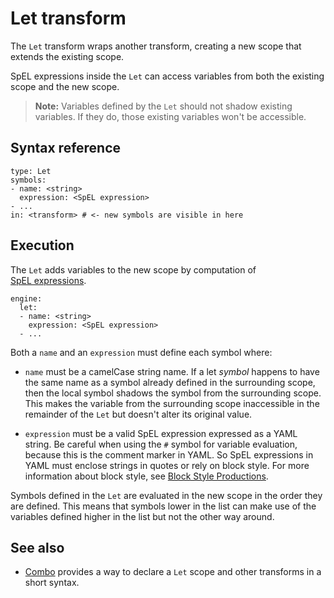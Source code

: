 # Let transform

The `Let` transform wraps another transform, creating a new scope
that extends the existing scope.

SpEL expressions inside the `Let` can access variables
from both the existing scope and the new scope.

>**Note:** Variables defined by the `Let` should not shadow existing variables. If they do,
those existing variables won't be accessible.

## <a id="syntax-reference"></a>Syntax reference

```
type: Let
symbols:
- name: <string>
  expression: <SpEL expression>
- ...
in: <transform> # <- new symbols are visible in here
```

## <a id="execution"></a>Execution

The `Let` adds variables to the new scope by computation of  
[SpEL expressions](https://docs.spring.io/spring-framework/docs/current/reference/html/core.html#expressions).

```
engine:
  let:
  - name: <string>
    expression: <SpEL expression>
  - ...
```

Both a `name` and an `expression` must define each symbol where:

- `name` must be a camelCase string name. If a let _symbol_ happens to have the same name as a symbol already defined in the surrounding scope, then the local symbol shadows the symbol from the surrounding scope. This makes the variable from the surrounding scope inaccessible in the remainder of the `Let` but doesn't alter its original value.

- `expression` must be a valid SpEL expression expressed as a YAML string.
Be careful when using the `#` symbol for variable evaluation, because this is the comment
marker in YAML. So SpEL expressions in YAML must enclose strings
in quotes or rely on block style. For more information about block style, see [Block Style Productions](https://yaml.org/spec/1.2.2/#chapter-8-block-style-productions).

Symbols defined in the `Let` are evaluated in the new scope in the order they are defined. 
This means that symbols lower in the list can make use of the variables defined higher in the 
list but not the other way around.

## See also

- [Combo](combo.hbs.hbs.md) provides a way to declare a `Let` scope and other transforms in a short syntax.
